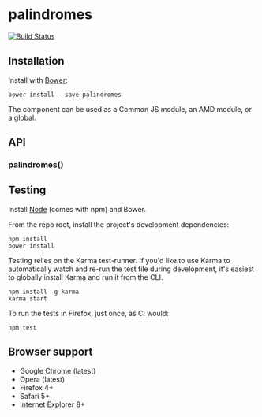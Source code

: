 # palindromes

[![Build Status](https://secure.travis-ci.org/user/palindromes.png?branch=master)](http://travis-ci.org/user/palindromes)


## Installation

Install with [Bower](http://bower.io):

```
bower install --save palindromes
```

The component can be used as a Common JS module, an AMD module, or a global.


## API

### palindromes()


## Testing

Install [Node](http://nodejs.org) (comes with npm) and Bower.

From the repo root, install the project's development dependencies:

```
npm install
bower install
```

Testing relies on the Karma test-runner. If you'd like to use Karma to
automatically watch and re-run the test file during development, it's easiest
to globally install Karma and run it from the CLI.

```
npm install -g karma
karma start
```

To run the tests in Firefox, just once, as CI would:

```
npm test
```


## Browser support

* Google Chrome (latest)
* Opera (latest)
* Firefox 4+
* Safari 5+
* Internet Explorer 8+
